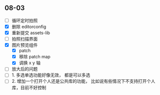 ## 08-03

- [ ] 循环定时拍照
- [x] 删除 editorconfig
- [x] 重新提交 assets-lib
- [ ] 拍照扫描界面
- [x] 图片预览组件
	- [x] patch
	- [x] 移除 patch map
	- [x] 调换 x y 轴
- [ ] 放大后的问题
- [ ] 1. 多选单选功能好像无效， 都是可以多选  
- [ ] 2. 增加一个打开个人还是公共库的功能， 比如说有些情况下不支持打开个人库，目前不好控制